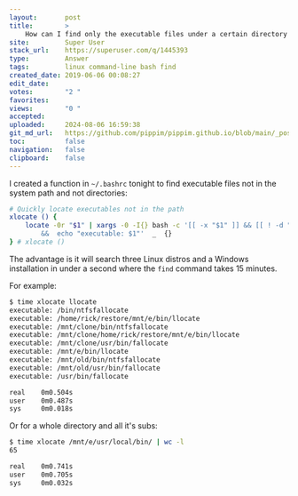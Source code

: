 ```yaml
---
layout:       post
title:        >
    How can I find only the executable files under a certain directory in Linux?
site:         Super User
stack_url:    https://superuser.com/q/1445393
type:         Answer
tags:         linux command-line bash find
created_date: 2019-06-06 00:08:27
edit_date:    
votes:        "2 "
favorites:    
views:        "0 "
accepted:     
uploaded:     2024-08-06 16:59:38
git_md_url:   https://github.com/pippim/pippim.github.io/blob/main/_posts/2019/2019-06-06-How-can-I-find-only-the-executable-files-under-a-certain-directory-in-Linux_.md
toc:          false
navigation:   false
clipboard:    false
---
```


I created a function in `~/.bashrc` tonight to find executable files not in the system path and not directories:



``` bash
# Quickly locate executables not in the path
xlocate () {
    locate -0r "$1" | xargs -0 -I{} bash -c '[[ -x "$1" ]] && [[ ! -d "$1" ]] \
        &&  echo "executable: $1"'  _  {}
} # xlocate ()
```

The advantage is it will search three Linux distros and a Windows installation in under a second where the `find` command takes 15 minutes.

For example:

``` bash
$ time xlocate llocate
executable: /bin/ntfsfallocate
executable: /home/rick/restore/mnt/e/bin/llocate
executable: /mnt/clone/bin/ntfsfallocate
executable: /mnt/clone/home/rick/restore/mnt/e/bin/llocate
executable: /mnt/clone/usr/bin/fallocate
executable: /mnt/e/bin/llocate
executable: /mnt/old/bin/ntfsfallocate
executable: /mnt/old/usr/bin/fallocate
executable: /usr/bin/fallocate

real	0m0.504s
user	0m0.487s
sys 	0m0.018s
```

Or for a whole directory and all it's subs:

``` bash
$ time xlocate /mnt/e/usr/local/bin/ | wc -l
65

real	0m0.741s
user	0m0.705s
sys 	0m0.032s
```


